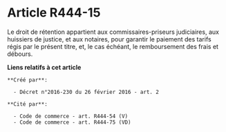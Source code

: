 # Article R444-15

Le droit de rétention appartient aux commissaires-priseurs judiciaires, aux huissiers de justice, et aux notaires, pour
garantir le paiement des tarifs régis par le présent titre, et, le cas échéant, le remboursement des frais et débours.

**Liens relatifs à cet article**

	**Créé par**:

	  - Décret n°2016-230 du 26 février 2016 - art. 2

	**Cité par**:

	  - Code de commerce - art. R444-54 (V)
	  - Code de commerce - art. R444-75 (VD)
